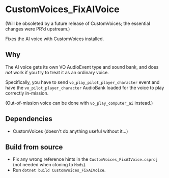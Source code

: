 CustomVoices_FixAIVoice
=======================

(Will be obsoleted by a future release of CustomVoices; the essential changes were PR'd upstream.)

Fixes the AI voice with CustomVoices installed.

Why
---
The AI voice gets its own VO AudioEvent type and sound bank, and does
_not_ work if you try to treat it as an ordinary voice.

Specifically, you have to send `vo_play_pilot_player_character` event
and have the `vo_pilot_player_character` AudioBank loaded for the voice
to play correctly in-mission.

(Out-of-mission voice can be done with `vo_play_computer_ai` instead.)

Dependencies
------------
* CustomVoices (doesn't do anything useful without it...)

Build from source
-----------------
* Fix any wrong reference hints in the `CustomVoices_FixAIVoice.csproj`
  (not needed when cloning to `Mods`).
* Run `dotnet build CustomVoices_FixAIVoice`.
